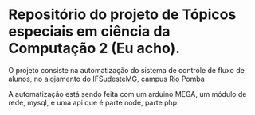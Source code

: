 <h1>Repositório do projeto de Tópicos especiais em ciência da Computação 2 (Eu acho).</h1>
<p> O projeto consiste na automatização do sistema de controle de fluxo de alunos, no alojamento do IFSudesteMG, campus
Rio Pomba</p>
<p> A automatização está sendo feita com um arduino MEGA, um módulo de rede, mysql, e uma api que é parte node, parte php.</p>
